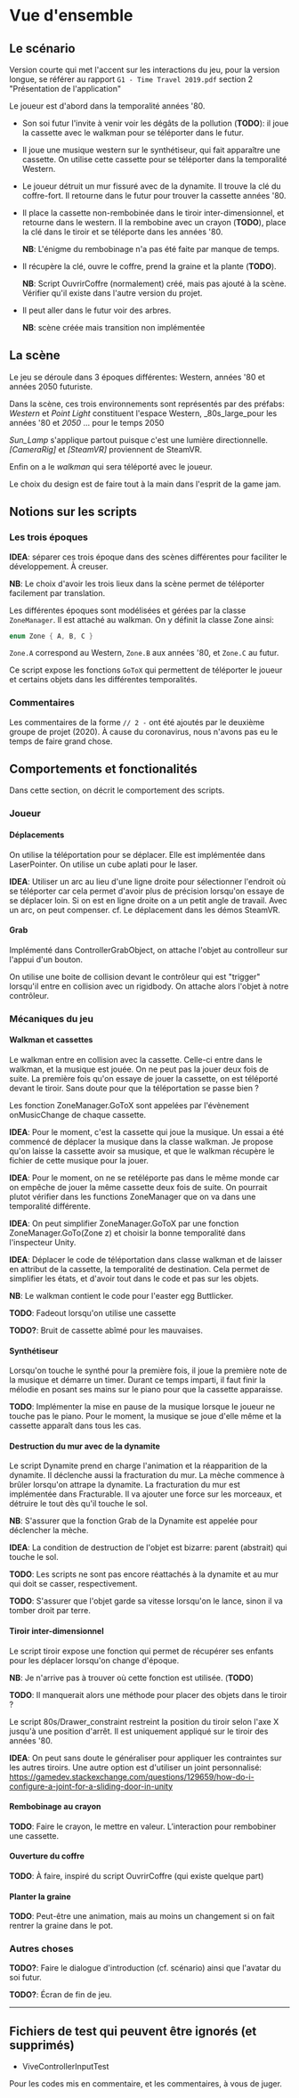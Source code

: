 # Vue d'ensemble

## Le scénario

Version courte qui met l'accent sur les interactions du jeu, pour la version longue, se référer au rapport `G1 - Time Travel 2019.pdf` section 2 "Présentation de l'application"

Le joueur est d'abord dans la temporalité années '80.

* Son soi futur l'invite à venir voir les dégâts de la pollution (**TODO**):  il joue la cassette avec le walkman pour se téléporter dans le futur.

* Il joue une musique western sur le synthétiseur, qui fait apparaître une cassette.
On utilise cette cassette pour se téléporter dans la temporalité Western.

* Le joueur détruit un mur fissuré avec de la dynamite. Il trouve la clé du coffre-fort. Il retourne dans le futur pour trouver la cassette années '80.

* Il place la cassette non-rembobinée dans le tiroir inter-dimensionnel, et retourne dans le western. Il la rembobine avec un crayon (**TODO**), place la clé dans le tiroir et se téléporte dans les années '80.

  **NB**: L'énigme du rembobinage n'a pas été faite par manque de temps.

* Il récupère la clé, ouvre le coffre, prend la graine et la plante (**TODO**).

  **NB**: Script OuvrirCoffre (normalement) créé, mais pas ajouté à la scène. Vérifier qu'il existe dans l'autre version du projet.

* Il peut aller dans le futur voir des arbres.

  **NB**: scène créée mais transition non implémentée

## La scène

Le jeu se déroule dans 3 époques différentes: Western, années '80 et années 2050 futuriste.

Dans la scène, ces trois environnements sont représentés par des préfabs: _Western_ et _Point Light_ constituent l'espace Western, _80s_large_pour les années '80 et _2050_ … pour le temps 2050

_Sun_Lamp_ s'applique partout puisque c'est une lumière directionnelle.
_[CameraRig]_ et _[SteamVR]_ proviennent de SteamVR.

Enfin on a le _walkman_ qui sera téléporté avec le joueur.

Le choix du design est de faire tout à la main dans l'esprit de la game jam.

## Notions sur les scripts

### Les trois époques

**IDEA**: séparer ces trois époque dans des scènes différentes pour faciliter le développement. À creuser.

**NB**: Le choix d'avoir les trois lieux dans la scène permet de téléporter facilement par translation.

Les différentes époques sont modélisées et gérées par la classe `ZoneManager`. Il est attaché au walkman.
On y définit la classe Zone ainsi:

```cs
enum Zone { A, B, C }
```

`Zone.A` correspond au Western, `Zone.B` aux années '80, et `Zone.C` au futur.

Ce script expose les fonctions `GoToX` qui permettent de téléporter le joueur et certains objets dans les différentes temporalités.

### Commentaires

Les commentaires de la forme `// 2 -` ont été ajoutés par le deuxième groupe de projet (2020). À cause du coronavirus, nous n'avons pas eu le temps de faire grand chose.

## Comportements et fonctionalités

Dans cette section, on décrit le comportement des scripts.

### Joueur
#### Déplacements

On utilise la téléportation pour se déplacer. Elle est implémentée dans LaserPointer. On utilise un cube aplati pour le laser.

**IDEA**: Utiliser un arc au lieu d'une ligne droite pour sélectionner l'endroit où se téléporter car cela permet d'avoir plus de précision lorsqu'on essaye de se déplacer loin. Si on est en ligne droite on a un petit angle de travail. Avec un arc, on peut compenser. cf. Le déplacement dans les démos SteamVR.

#### Grab

Implémenté dans ControllerGrabObject, on attache l'objet au controlleur sur l'appui d'un bouton.

On utilise une boite de collision devant le contrôleur qui est "trigger" lorsqu'il entre en collision avec un rigidbody. On attache alors l'objet à notre contrôleur.

### Mécaniques du jeu

#### Walkman et cassettes

Le walkman entre en collision avec la cassette. Celle-ci entre dans le walkman, et la musique est jouée. On ne peut pas la jouer deux fois de suite. La première fois qu'on essaye de jouer la cassette, on est téléporté devant le tiroir. Sans doute pour que la téléportation se passe bien ?

Les fonction ZoneManager.GoToX sont appelées par l'évènement onMusicChange de chaque cassette.

**IDEA**: Pour le moment, c'est la cassette qui joue la musique. Un essai a été commencé de déplacer la musique dans la classe walkman. Je propose qu'on laisse la cassette avoir sa musique, et que le walkman récupère le fichier de cette musique pour la jouer.

**IDEA**: Pour le moment, on ne se retéléporte pas dans le même monde car on empêche de jouer la même cassette deux fois de suite. On pourrait plutot vérifier dans les functions ZoneManager que on va dans une temporalité différente.

**IDEA**: On peut simplifier ZoneManager.GoToX par une fonction ZoneManager.GoTo(Zone z) et choisir la bonne temporalité dans l'inspecteur Unity. 

**IDEA**: Déplacer le code de téléportation dans classe walkman et de laisser en attribut de la cassette, la temporalité de destination. Cela permet de simplifier les états, et d'avoir tout dans le code et pas sur les objets.

**NB**: Le walkman contient le code pour l'easter egg Buttlicker.

**TODO**: Fadeout lorsqu'on utilise une cassette

**TODO?**: Bruit de cassette abîmé pour les mauvaises.

#### Synthétiseur

Lorsqu'on touche le synthé pour la première fois, il joue la première note de la musique et démarre un timer. Durant ce temps imparti, il faut finir la mélodie en posant ses mains sur le piano pour que la cassette apparaisse.

**TODO**: Implémenter la mise en pause de la musique lorsque le joueur ne touche pas le piano. Pour le moment, la musique se joue d'elle même et la cassette apparaît dans tous les cas.

#### Destruction du mur avec de la dynamite

Le script Dynamite prend en charge l'animation et la réapparition de la dynamite. Il déclenche aussi la fracturation du mur. La mèche commence à brûler lorsqu'on attrape la dynamite.
La fracturation du mur est implémentée dans Fracturable. Il va ajouter une force sur les morceaux, et détruire le tout dès qu'il touche le sol.

**NB**: S'assurer que la fonction Grab de la Dynamite est appelée pour déclencher la mèche.

**IDEA**: La condition de destruction de l'objet est bizarre: parent (abstrait) qui touche le sol.

**TODO**: Les scripts ne sont pas encore réattachés à la dynamite et au mur qui doit se casser, respectivement.

**TODO**: S'assurer que l'objet garde sa vitesse lorsqu'on le lance, sinon il va tomber droit par terre.

#### Tiroir inter-dimensionnel

Le script tiroir expose une fonction qui permet de récupérer ses enfants pour les déplacer lorsqu'on change d'époque.

**NB**: Je n'arrive pas à trouver où cette fonction est utilisée. (**TODO**)

**TODO**: Il manquerait alors une méthode pour placer des objets dans le tiroir ?

Le script 80s/Drawer_constraint restreint la position du tiroir selon l'axe X jusqu'à une position d'arrêt. Il est uniquement appliqué sur le tiroir des années '80.

**IDEA**: On peut sans doute le généraliser pour appliquer les contraintes sur les autres tiroirs. Une autre option est d'utiliser un joint personnalisé: <https://gamedev.stackexchange.com/questions/129659/how-do-i-configure-a-joint-for-a-sliding-door-in-unity>

#### Rembobinage au crayon

**TODO**: Faire le crayon, le mettre en valeur. L’interaction pour rembobiner une cassette.

#### Ouverture du coffre

**TODO**: À faire, inspiré du script OuvrirCoffre (qui existe quelque part)

#### Planter la graine

**TODO**: Peut-être une animation, mais au moins un changement si on fait rentrer la graine dans le pot.

### Autres choses

**TODO?**: Faire le dialogue d'introduction (cf. scénario) ainsi que l'avatar du soi futur.

**TODO?**: Écran de fin de jeu.

---

## Fichiers de test qui peuvent être ignorés (et supprimés)

* ViveControllerInputTest

Pour les codes mis en commentaire, et les commentaires, à vous de juger.